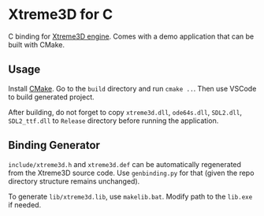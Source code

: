Xtreme3D for C
==============
C binding for [Xtreme3D engine](https://github.com/xtreme3d/xtreme3d). Comes with a demo application that can be built with CMake.

Usage
-----
Install [CMake](https://cmake.org/). Go to the `build` directory and run `cmake ..`. Then use VSCode to build generated project.

After building, do not forget to copy `xtreme3d.dll`, `ode64s.dll`, `SDL2.dll`, `SDL2_ttf.dll` to `Release` directory before running the application.

Binding Generator
-----------------
`include/xtreme3d.h` and `xtreme3d.def` can be automatically regenerated from the Xtreme3D source code. Use `genbinding.py` for that (given the repo directory structure remains unchanged).

To generate `lib/xtreme3d.lib`, use `makelib.bat`. Modify path to the `lib.exe` if needed.
